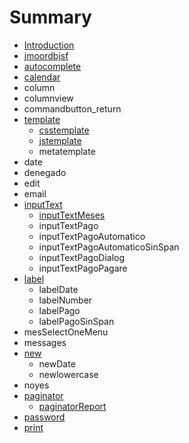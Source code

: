 # Summary

* [Introduction](README.md)
* [jmoordbjsf](chapter1.md)
* [autocomplete](autocomplete.md)
* [calendar](calendar.md)
* column
* columnview
* commandbutton\_return
* [template](template.md)
  * [csstemplate](template/csstemplate.md)
  * [jstemplate](template/jstemplate.md)
  * metatemplate
* date
* denegado
* edit
* email
* [inputText](inputtext.md)
  * [inputTextMeses](inputtext/inputtextmeses.md)
  * inputTextPago
  * inputTextPagoAutomatico
  * inputTextPagoAutomaticoSinSpan
  * inputTextPagoDialog
  * inputTextPagoPagare
* [label](label.md)
  * labelDate
  * labelNumber
  * labelPago
  * labelPagoSinSpan
* mesSelectOneMenu
* messages
* [new](new.md)
  * newDate
  * newlowercase
* noyes
* [paginator](paginator.md)
  * [paginatorReport](paginator/paginatorreport.md)
* [password](password.md)
* [print](print.md)

